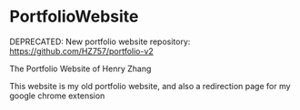 # PortfolioWebsite

DEPRECATED: New portfolio website repository: https://github.com/HZ757/portfolio-v2

The Portfolio Website of Henry Zhang

This website is my old portfolio website, and also a redirection page for my google chrome extension
